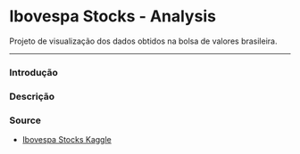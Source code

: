 # Ibovespa Stocks - Analysis
Projeto de visualização dos dados obtidos na bolsa de valores brasileira.

---

### Introdução



### Descrição



### Source

- [Ibovespa Stocks Kaggle](https://www.kaggle.com/felsal/ibovespa-stocks)

